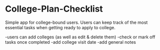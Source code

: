 # College-Plan-Checklist

Simple app for college-bound users. Users can keep track of the most essential tasks when getting ready to apply to college. 

-users can add colleges (as well as edit & delete them)
-check or mark off tasks once completed
-add college visit date
-add general notes
